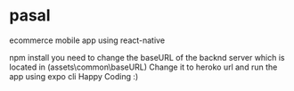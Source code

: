 # pasal
ecommerce mobile app using react-native

npm install
you need to change the baseURL of the backnd server which is located in (assets\common\baseURL)
Change it to heroko url
and run the app using expo cli
Happy Coding :)

